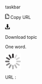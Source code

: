 # 

taskbar

![Copy URL](media/taskbar/Copy.png)
Copy URL

![Download](media/taskbar/Download.png)

Download topic

One word.

![In progress](media/taskbar/activity-large.gif)

URL :
